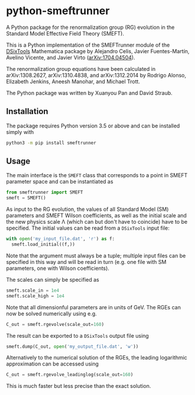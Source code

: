 # python-smeftrunner

A Python package for the renormalization group (RG) evolution in the Standard Model Effective Field Theory (SMEFT).

This is a Python implementation of the SMEFTrunner module of the [DSixTools](https://dsixtools.github.io/) Mathematica package by Alejandro Celis, Javier Fuentes-Martín, Avelino Vicente, and Javier Virto ([arXiv:1704.04504](https://arxiv.org/abs/1704.04504)).

The renormalization group equations have been calculated in arXiv:1308.2627, arXiv:1310.4838, and arXiv:1312.2014 by Rodrigo Alonso, Elizabeth Jenkins, Aneesh Manohar, and Michael Trott.

The Python package was written by Xuanyou Pan and David Straub.

## Installation

The package requires Python version 3.5 or above and can be installed simply with

```bash
python3 -m pip install smeftrunner
```

## Usage

The main interface is the `SMEFT` class that corresponds to a point in SMEFT parameter space and can be instantiated as

```python
from smeftrunner import SMEFT
smeft = SMEFT()
```

As input to the RG evolution, the values of all Standard Model (SM) parameters and SMEFT Wilson coefficients, as well as the initial scale and the new physics scale Λ (which can but don't have to coincide) have to be specified. The initial values can be read from a `DSixTools` input file:

```python
with open('my_input_file.dat', 'r') as f:
  smeft.load_initial((f,))
```

Note that the argument must always be a tuple; multiple input files can be specified in this way and will be read in turn (e.g. one file with SM parameters, one with Wilson coefficients).

The scales can simply be specified as

```python
smeft.scale_in = 1e4
smeft.scale_high = 1e4
```

Note that all dimensionful parameters are in units of GeV. The RGEs can now be solved numerically using e.g.

```python
C_out = smeft.rgevolve(scale_out=160)
```

The result can be exported to a `DSixTools` output file using

```python
smeft.dump(C_out, open('my_output_file.dat', 'w'))
```

Alternatively to the numerical solution of the RGEs, the leading logarithmic approximation can be accessed using

```python
C_out = smeft.rgevolve_leadinglog(scale_out=160)
```

This is much faster but less precise than the exact solution.
